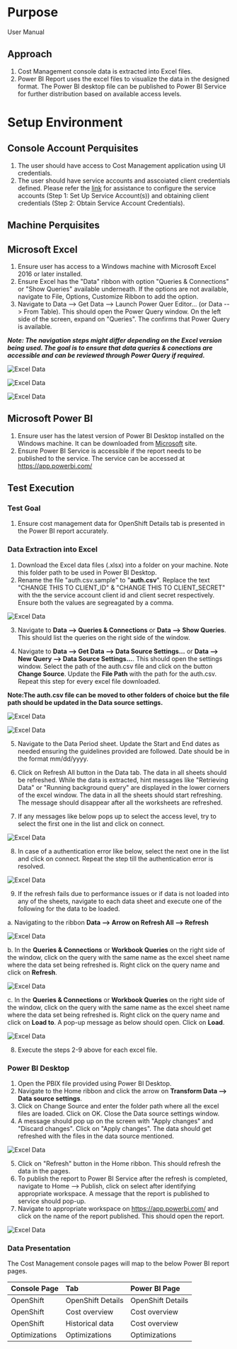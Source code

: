 # Purpose
User Manual 

## Approach
1. Cost Management console data is extracted into Excel files. 
2. Power BI Report uses the excel files to visualize the data in the designed format. The Power BI desktop file can be published to Power BI Service for further distribution based on available access levels.


# Setup Environment
## Console Account Perquisites
1. The user should have access to Cost Management application using UI credentials. 
2. The user should have service accounts and asscoiated client credentials defined. Please refer the [link](https://source.redhat.com/groups/public/consoledot/consoledot_blog/hcc__service_accounts_with_rbac_support_as_an_alternative_to_basic_auth) for assistance to configure the service accounts (Step 1: Set Up Service Account(s)) and obtaining client credentials (Step 2: Obtain Service Account Credentials).


## Machine Perquisites
## Microsoft Excel
1. Ensure user has access to a Windows machine with Microsoft Excel 2016 or later installed. 
2. Ensure Excel has the "Data" ribbon with option "Queries & Connections" or "Show Queries" available underneath. If the options are not available, navigate to File, Options, Customize Ribbon to add the option. 
3. Navigate to Data --> Get Data --> Launch Power Quer Editor... (or Data --> From Table). This should open the Power Query window. On the left side of the screen, expand on "Queries". The confirms that Power Query is available.

**_Note: The navigation steps might differ depending on the Excel version being used. The goal is to ensure that data queries & conections are accessible and can be reviewed through Power Query if required._**

![Excel Data](./images/Excel_Add_Data_Ribbon_2019.png)

![Excel Data](./images/Excel_Add_Data_Ribbon.png)

![Excel Data](./images/Excel_Power_Query_Check.png)


## Microsoft Power BI
1. Ensure user has the latest version of Power BI Desktop installed on the Windows machine. It can be downloaded from [Microsoft](https://www.microsoft.com/en-us/download/details.aspx?id=58494) site. 
2. Ensure Power BI Service is accessible if the report needs to be published to the service. The service can be accessed at https://app.powerbi.com/


## Test Execution
### Test Goal
1. Ensure cost management data for OpenShift Details tab is presented in the Power BI report accurately.


### Data Extraction into Excel
1. Download the Excel data files (.xlsx) into a folder on your machine. Note this folder path to be used in Power BI Desktop.
2. Rename the file "auth.csv.sample" to "**auth.csv**". Replace the text "CHANGE THIS TO CLIENT_ID" & "CHANGE THIS TO CLIENT_SECRET" with the the service account client id and client secret respectively. Ensure both the values are segreagated by a comma.

![Excel Data](./images/Excel_Data_Credentials.png)

3. Navigate to **Data --> Queries & Connections** or **Data --> Show Queries**. This should list the queries on the right side of the window. 

4. Navigate to **Data --> Get Data --> Data Source Settings...** or **Data --> New Query --> Data Source Settings...**. This should open the settings window. Select the path of the auth.csv file and click on the button **Change Source**. Update the **File Path** with the path for the auth.csv. Repeat this step for every excel file downloaded.

**Note:The auth.csv file can be moved to other folders of choice but the file path should be updated in the Data source settings.**

![Excel Data](./images/Excel_Data_Queries_2019.png)

![Excel Data](./images/Excel_Data_Queries.png)

5. Navigate to the Data Period sheet. Update the Start and End dates as needed ensuring the guidelines provided are followed. Date should be in the format mm/dd/yyyy. 
6. Click on Refresh All button in the Data tab. The data in all sheets should be refreshed. While the data is extracted, hint messages like "Retrieving  Data" or "Running background query" are displayed in the lower corners of the excel window. The data in all the sheets should start refreshing. The message should disappear after all the worksheets are refreshed.
   
   
7. If any messages like below pops up to select the access level, try to select the first one in the list and click on connect. 

![Excel Data](./images/Excel_Connection_Access.png)

8. In case of a authentication error like below, select the next one in the list and click on connect. Repeat the step till the authentication error is resolved.

![Excel Data](./images/Excel_Costs_Connection_Authentication.png)

9. If the refresh fails due to performance issues or if data is not loaded into any of the sheets, navigate to each data sheet and execute one of the following for the data to be loaded.
 
 a. Navigating to the ribbon **Data --> Arrow on Refresh All --> Refresh** 

![Excel Data](./images/Excel_Refresh.png)

  b. In the **Queries & Connections** or **Workbook Queries** on the right side of the window, click on the query with the same name as the excel sheet name where the data set being refreshed is.  Right click on the query name and click on **Refresh**.

![Excel Data](./images/Excel_Additional_Refresh.png)

 c. In the **Queries & Connections** or **Workbook Queries** on the right side of the window, click on the query with the same name as the excel sheet name where the data set being refreshed is.  Right click on the query name and click on **Load to**. A pop-up message as below should open. Click on **Load**.

![Excel Data](./images/Excel_Additional_Refresh_2.png)


8. Execute the steps 2-9 above for each excel file.   



### Power BI Desktop
1. Open the PBIX file provided using Power BI Desktop. 
2. Navigate to the Home ribbon and click the arrow on **Transform Data --> Data source settings**.
3. Click on Change Source and enter the folder path where all the excel files are loaded. Click on OK. Close the Data source settings window.
4. A message should pop up on the screen with "Apply changes" and "Discard changes". Click on "Apply changes". The data should get refreshed with the files in the data source mentioned.

![Excel Data](./images/PowerBI_Source_Settings.png)

5. Click on "Refresh" button in the Home ribbon. This should refresh the data in the pages.
6. To publish the report to Power BI Service after the refresh is completed, navigate to Home --> Publish, click on select after identifying appropriate workspace. A message that the report is published to service should pop-up.
7. Navigate to appropriate workspace on https://app.powerbi.com/ and click on the name of the report published. This should open the report. 

![Excel Data](./images/PowerBI_Data_Source.png)

### Data Presentation

The Cost Management console pages will map to the below Power BI report pages.

| Console Page  | Tab | Power BI Page|
|:-----| :---------| :---------|
|  OpenShift   | OpenShift Details | OpenShift Details |
|  OpenShift   | Cost overview | Cost overview |
|  OpenShift   | Historical data  | Cost overview  |
|  Optimizations   | Optimizations  | Optimizations  |
